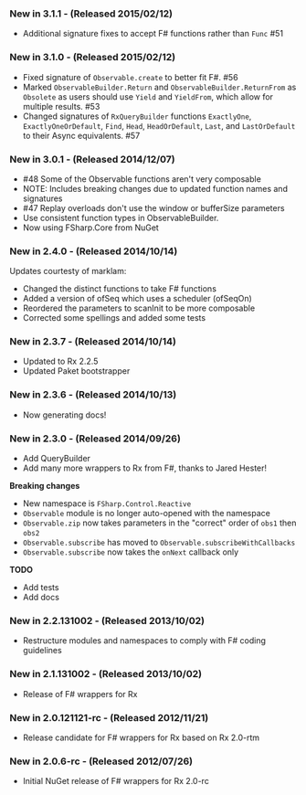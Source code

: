 ### New in 3.1.1 - (Released 2015/02/12)
* Additional signature fixes to accept F# functions rather than `Func` #51

### New in 3.1.0 - (Released 2015/02/12)
* Fixed signature of `Observable.create` to better fit F#. #56
* Marked `ObservableBuilder.Return` and `ObservableBuilder.ReturnFrom` as `Obsolete` as users should use `Yield` and `YieldFrom`, which allow for multiple results. #53
* Changed signatures of `RxQueryBuilder` functions `ExactlyOne`, `ExactlyOneOrDefault`, `Find`, `Head`, `HeadOrDefault`, `Last`, and `LastOrDefault` to their Async equivalents. #57

### New in 3.0.1 - (Released 2014/12/07)
* #48 Some of the Observable functions aren't very composable
 * NOTE: Includes breaking changes due to updated function names and signatures
* #47 Replay overloads don't use the window or bufferSize parameters
* Use consistent function types in ObservableBuilder.
* Now using FSharp.Core from NuGet

### New in 2.4.0 - (Released 2014/10/14)
Updates courtesty of marklam:

* Changed the distinct functions to take F# functions
* Added a version of ofSeq which uses a scheduler (ofSeqOn)
* Reordered the parameters to scanInit to be more composable
* Corrected some spellings and added some tests

### New in 2.3.7 - (Released 2014/10/14)
* Updated to Rx 2.2.5
* Updated Paket bootstrapper

### New in 2.3.6 - (Released 2014/10/13)
* Now generating docs!

### New in 2.3.0 - (Released 2014/09/26)
* Add QueryBuilder
* Add many more wrappers to Rx from F#, thanks to Jared Hester!

**Breaking changes**
* New namespace is `FSharp.Control.Reactive`
* `Observable` module is no longer auto-opened with the namespace
* `Observable.zip` now takes parameters in the "correct" order of `obs1` then `obs2`
* `Observable.subscribe` has moved to `Observable.subscribeWithCallbacks`
* `Observable.subscribe` now takes the `onNext` callback only

**TODO**
* Add tests
* Add docs

### New in 2.2.131002 - (Released 2013/10/02)
* Restructure modules and namespaces to comply with F# coding guidelines

### New in 2.1.131002 - (Released 2013/10/02)
* Release of F# wrappers for Rx

### New in 2.0.121121-rc - (Released 2012/11/21)
* Release candidate for F# wrappers for Rx based on Rx 2.0-rtm

### New in 2.0.6-rc - (Released 2012/07/26)
* Initial NuGet release of F# wrappers for Rx 2.0-rc

